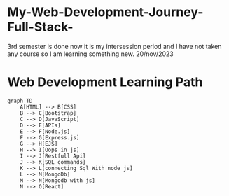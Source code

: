 # My-Web-Development-Journey-Full-Stack-
3rd semester is done now it is my intersession period and I have not taken any course so I am learning something new. 20/nov/2023

# Web Development Learning Path

```mermaid
graph TD
    A[HTML] --> B[CSS]
    B --> C[Bootstrap]
    C --> D[JavaScript]
    D --> E[APIs]
    E --> F[Node.js]
    F --> G[Express.js]
    G --> H[EJS]
    H --> I[Oops in js]
    I --> J[Restfull Api]
    J --> K[SQL commands]
    K --> L[connecting Sql With node js]
    L --> M[MongoDb]
    M --> N[Mongodb with js]
    N --> O[React]

